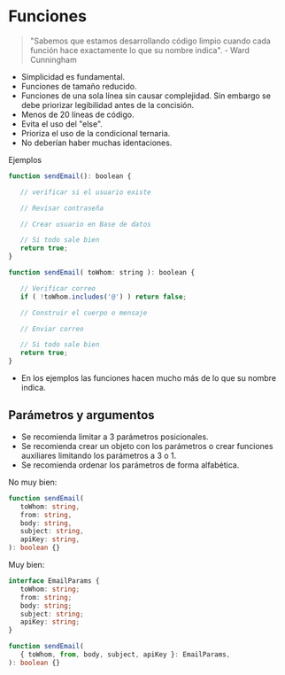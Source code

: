 # Funciones

> "Sabemos que estamos desarrollando código limpio cuando cada función hace
> exactamente lo que su nombre indica". - Ward Cunningham

- Simplicidad es fundamental.
- Funciones de tamaño reducido.
- Funciones de una sola línea sin causar complejidad. Sin embargo se debe
  priorizar legibilidad antes de la concisión.
- Menos de 20 líneas de código.
- Evita el uso del "else".
- Prioriza el uso de la condicional ternaria.
- No deberían haber muchas identaciones.

Ejemplos

```javascript
function sendEmail(): boolean {

   // verificar si el usuario existe

   // Revisar contraseña

   // Crear usuario en Base de datos

   // Si todo sale bien
   return true;
}
```

```javascript
function sendEmail( toWhom: string ): boolean {

   // Verificar correo
   if ( !toWhom.includes('@') ) return false;

   // Construir el cuerpo o mensaje

   // Enviar correo

   // Si todo sale bien
   return true;
}
```

- En los ejemplos las funciones hacen mucho más de lo que su nombre indica.

## Parámetros y argumentos

- Se recomienda limitar a 3 parámetros posicionales.
- Se recomienda crear un objeto con los parámetros o crear funciones auxiliares
  limitando los parámetros a 3 o 1.
- Se recomienda ordenar los parámetros de forma alfabética.

No muy bien:

```typescript
function sendEmail(
   toWhom: string,
   from: string,
   body: string,
   subject: string,
   apiKey: string,
): boolean {}
```

Muy bien:

```typescript
interface EmailParams {
   toWhom: string;
   from: string;
   body: string;
   subject: string;
   apiKey: string;
}

function sendEmail(
   { toWhom, from, body, subject, apiKey }: EmailParams,
): boolean {}
```
